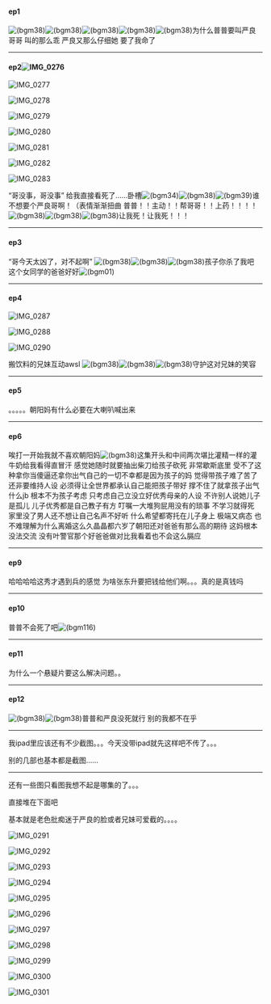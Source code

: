#### ep1

![(bgm38)](https://bgm.tv/img/smiles/tv/15.gif)![(bgm38)](https://bgm.tv/img/smiles/tv/15.gif)![(bgm38)](https://bgm.tv/img/smiles/tv/15.gif)![(bgm38)](https://bgm.tv/img/smiles/tv/15.gif)![(bgm38)](https://bgm.tv/img/smiles/tv/15.gif)为什么普普要叫严良哥哥 叫的那么乖 严良又那么仔细她
要了我命了

***

#### ep2![IMG_0276](/Users/mucc/Desktop/muccorz.github.io/wiki/doubanimg/33404425/IMG_0276.png)

![IMG_0277](/Users/mucc/Desktop/muccorz.github.io/wiki/doubanimg/33404425/IMG_0277.png)

![IMG_0278](/Users/mucc/Desktop/muccorz.github.io/wiki/doubanimg/33404425/IMG_0278.png)

![IMG_0279](/Users/mucc/Desktop/muccorz.github.io/wiki/doubanimg/33404425/IMG_0279.png)

![IMG_0280](/Users/mucc/Desktop/muccorz.github.io/wiki/doubanimg/33404425/IMG_0280.png)

![IMG_0281](/Users/mucc/Desktop/muccorz.github.io/wiki/doubanimg/33404425/IMG_0281.png)

![IMG_0282](/Users/mucc/Desktop/muccorz.github.io/wiki/doubanimg/33404425/IMG_0282.png)

![IMG_0283](/Users/mucc/Desktop/muccorz.github.io/wiki/doubanimg/33404425/IMG_0283.png)



“哥没事，哥没事”
给我直接看死了……卧槽![(bgm34)](https://bgm.tv/img/smiles/tv/11.gif)![(bgm38)](https://bgm.tv/img/smiles/tv/15.gif)![(bgm39)](https://bgm.tv/img/smiles/tv/16.gif)谁不想要个严良哥啊！（表情渐渐扭曲
普普！！主动！！帮哥哥！！上药！！！！![(bgm38)](https://bgm.tv/img/smiles/tv/15.gif)![(bgm38)](https://bgm.tv/img/smiles/tv/15.gif)![(bgm38)](https://bgm.tv/img/smiles/tv/15.gif)让我死！让我死！！！

***

#### ep3

“哥今天太凶了，对不起啊”
![(bgm38)](https://bgm.tv/img/smiles/tv/15.gif)![(bgm38)](https://bgm.tv/img/smiles/tv/15.gif)![(bgm38)](https://bgm.tv/img/smiles/tv/15.gif)孩子你杀了我吧
这个女同学的爸爸好好![(bgm01)](https://bgm.tv/img/smiles/bgm/01.png)

***

#### ep4

![IMG_0287](/Users/mucc/Desktop/muccorz.github.io/wiki/doubanimg/33404425/IMG_0287.png)

![IMG_0288](/Users/mucc/Desktop/muccorz.github.io/wiki/doubanimg/33404425/IMG_0288.png)

![IMG_0290](/Users/mucc/Desktop/muccorz.github.io/wiki/doubanimg/33404425/IMG_0290.png)

搬饮料的兄妹互动awsl
![(bgm38)](https://bgm.tv/img/smiles/tv/15.gif)![(bgm38)](https://bgm.tv/img/smiles/tv/15.gif)![(bgm38)](https://bgm.tv/img/smiles/tv/15.gif)守护这对兄妹的笑容

***

#### ep5

。。。。。朝阳妈有什么必要在大喇叭喊出来

***

#### ep6

唉打一开始我就不喜欢朝阳妈![(bgm38)](https://bgm.tv/img/smiles/tv/15.gif)这集开头和中间两次堪比灌精一样的灌牛奶给我看得直冒汗 感觉她随时就要抽出柴刀给孩子砍死 非常歇斯底里 受不了这种拿你当傻逼还拿你出气自己的一切不幸都是因为孩子的妈
觉得带孩子难了苦了还非要维持人设 必须得让全世界都承认自己能把孩子带好 撑不住了就拿孩子出气 什么jb 根本不为孩子考虑 只考虑自己立没立好优秀母亲的人设
不许别人说她儿子是孤儿 儿子优秀都是自己教子有方 叮嘱一大堆狗屁用没有的琐事 不学习就得死 家里没了男人还不想让自己名声不好听 什么希望都寄托在儿子身上 极端又病态
也不难理解为什么离婚这么久晶晶都六岁了朝阳还对爸爸有那么高的期待 这妈根本没法交流
没有叶警官那个好爸爸做对比我看着也不会这么膈应

***

#### ep9

哈哈哈哈这秀才遇到兵的感觉
为啥张东升要把钱给他们啊。。。真的是真钱吗

***

#### ep10

普普不会死了吧![(bgm116)](https://bgm.tv/img/smiles/tv/93.gif)

***

#### ep11

为什么一个悬疑片要这么解决问题。。

***

#### ep12

![(bgm38)](https://bgm.tv/img/smiles/tv/15.gif)![(bgm38)](https://bgm.tv/img/smiles/tv/15.gif)普普和严良没死就行 别的我都不在乎

***

我ipad里应该还有不少截图。。。今天没带ipad就先这样吧不传了。。。

别的几部也基本都是截图……

***

还有一些图只看图我想不起是哪集的了。。。

直接堆在下面吧

基本就是老色批痴迷于严良的脸或者兄妹可爱截的。。。。

![IMG_0291](/Users/mucc/Desktop/muccorz.github.io/wiki/doubanimg/33404425/IMG_0291.png)

![IMG_0292](/Users/mucc/Desktop/muccorz.github.io/wiki/doubanimg/33404425/IMG_0292.png)

![IMG_0293](/Users/mucc/Desktop/muccorz.github.io/wiki/doubanimg/33404425/IMG_0293.png)

![IMG_0294](/Users/mucc/Desktop/muccorz.github.io/wiki/doubanimg/33404425/IMG_0294.png)

![IMG_0295](/Users/mucc/Desktop/muccorz.github.io/wiki/doubanimg/33404425/IMG_0295.png)

![IMG_0296](/Users/mucc/Desktop/muccorz.github.io/wiki/doubanimg/33404425/IMG_0296.png)

![IMG_0297](/Users/mucc/Desktop/muccorz.github.io/wiki/doubanimg/33404425/IMG_0297.png)

![IMG_0298](/Users/mucc/Desktop/muccorz.github.io/wiki/doubanimg/33404425/IMG_0298.png)

![IMG_0299](/Users/mucc/Desktop/muccorz.github.io/wiki/doubanimg/33404425/IMG_0299.png)

![IMG_0300](/Users/mucc/Desktop/muccorz.github.io/wiki/doubanimg/33404425/IMG_0300.png)

![IMG_0301](/Users/mucc/Desktop/muccorz.github.io/wiki/doubanimg/33404425/IMG_0301.png)

